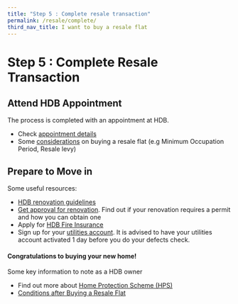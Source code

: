 ```yaml
---
title: "Step 5 : Complete resale transaction"
permalink: /resale/complete/
third_nav_title: I want to buy a resale flat
---
```


# Step 5 : Complete Resale Transaction

## Attend HDB Appointment

The process is completed with an appointment at HDB.

- Check [appointment details](https://services2.hdb.gov.sg/webapp/BB31AWDashboardWeb/BB31PLogin.jsp)
- Some [considerations](https://www.hdb.gov.sg/cs/infoweb/residential/buying-a-flat/resale/conditions-after-buying) on buying a resale flat (e.g Minimum Occupation Period, Resale levy)


## Prepare to Move in

Some useful resources:

- [HDB renovation guidelines](https://www.hdb.gov.sg/cs/infoweb/residential/living-in-an-hdb-flat/renovation&rendermode=preview)
- [Get approval for renovation](https://www.hdb.gov.sg/cs/infoweb/residential/living-in-an-hdb-flat/renovation/applying-for-approval). Find out if your renovation requires a permit and how you can obtain one
- Apply for [HDB Fire Insurance](https://www.hdb.gov.sg/cs/infoweb/residential/living-in-an-hdb-flat/fire-insurance)
- Sign up for your [utilities account](https://www.spgroup.com.sg/home). It is advised to have your utilities account activated 1 day before you do your defects check.

#### Congratulations to buying your new home!</em>

Some key information to note as a HDB owner
- Find out more about [Home Protection Scheme (HPS)](https://www.cpf.gov.sg/eSvc/Web/Schemes/ApplyOrAdjustHpsCover/ImportantNotes)
- [Conditions after Buying a Resale Flat](https://www.hdb.gov.sg/cs/infoweb/residential/buying-a-flat/resale/conditions-after-buying)
